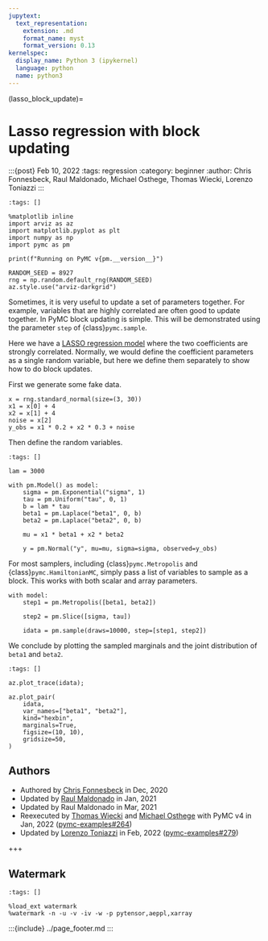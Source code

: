 ```yaml
---
jupytext:
  text_representation:
    extension: .md
    format_name: myst
    format_version: 0.13
kernelspec:
  display_name: Python 3 (ipykernel)
  language: python
  name: python3
---
```


(lasso_block_update)=
# Lasso regression with block updating

:::{post} Feb 10, 2022
:tags: regression 
:category: beginner
:author: Chris Fonnesbeck, Raul Maldonado, Michael Osthege, Thomas Wiecki, Lorenzo Toniazzi
:::

```{code-cell} ipython3
:tags: []

%matplotlib inline
import arviz as az
import matplotlib.pyplot as plt
import numpy as np
import pymc as pm

print(f"Running on PyMC v{pm.__version__}")
```

```{code-cell} ipython3
RANDOM_SEED = 8927
rng = np.random.default_rng(RANDOM_SEED)
az.style.use("arviz-darkgrid")
```

Sometimes, it is very useful to update a set of parameters together. For example, variables that are highly correlated are often good to update together. In PyMC block updating is simple. This will be demonstrated using the parameter `step` of {class}`pymc.sample`.

Here we have a [LASSO regression model](https://en.wikipedia.org/wiki/Lasso_(statistics)#Bayesian_interpretation) where the two coefficients are strongly correlated. Normally, we would define the coefficient parameters as a single random variable, but here we define them separately to show how to do block updates.

First we generate some fake data.

```{code-cell} ipython3
x = rng.standard_normal(size=(3, 30))
x1 = x[0] + 4
x2 = x[1] + 4
noise = x[2]
y_obs = x1 * 0.2 + x2 * 0.3 + noise
```

Then define the random variables.

```{code-cell} ipython3
:tags: []

lam = 3000

with pm.Model() as model:
    sigma = pm.Exponential("sigma", 1)
    tau = pm.Uniform("tau", 0, 1)
    b = lam * tau
    beta1 = pm.Laplace("beta1", 0, b)
    beta2 = pm.Laplace("beta2", 0, b)

    mu = x1 * beta1 + x2 * beta2

    y = pm.Normal("y", mu=mu, sigma=sigma, observed=y_obs)
```

For most samplers, including {class}`pymc.Metropolis` and {class}`pymc.HamiltonianMC`, simply pass a list of variables to sample as a block. This works with both scalar and array parameters.

```{code-cell} ipython3
with model:
    step1 = pm.Metropolis([beta1, beta2])

    step2 = pm.Slice([sigma, tau])

    idata = pm.sample(draws=10000, step=[step1, step2])
```

We conclude by plotting the sampled marginals and the joint distribution of `beta1` and `beta2`.

```{code-cell} ipython3
:tags: []

az.plot_trace(idata);
```

```{code-cell} ipython3
az.plot_pair(
    idata,
    var_names=["beta1", "beta2"],
    kind="hexbin",
    marginals=True,
    figsize=(10, 10),
    gridsize=50,
)
```

## Authors

* Authored by [Chris Fonnesbeck](https://github.com/fonnesbeck) in Dec, 2020
* Updated by [Raul Maldonado](https://github.com/CloudChaoszero) in Jan, 2021
* Updated by Raul Maldonado in Mar, 2021
* Reexecuted by [Thomas Wiecki](https://github.com/twiecki) and [Michael Osthege](https://github.com/michaelosthege) with PyMC v4 in Jan, 2022 ([pymc-examples#264](https://github.com/pymc-devs/pymc-examples/pull/264))
* Updated by [Lorenzo Toniazzi](https://github.com/ltoniazzi) in Feb, 2022 ([pymc-examples#279](https://github.com/pymc-devs/pymc-examples/pull/279))

+++

## Watermark

```{code-cell} ipython3
:tags: []

%load_ext watermark
%watermark -n -u -v -iv -w -p pytensor,aeppl,xarray
```

:::{include} ../page_footer.md
:::
